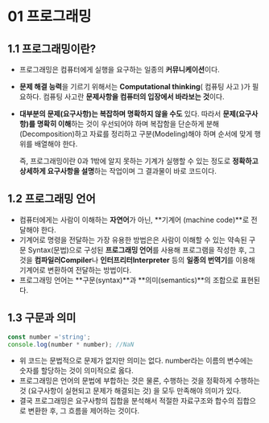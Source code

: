 # 01 프로그래밍

## 1.1 프로그래밍이란?

* 프로그래밍은 컴퓨터에게 실행을 요구하는 일종의 **커뮤니케이션**이다.
* **문제 해결 능력**을 기르기 위해서는 **Computational thinking**( 컴퓨팅 사고 )가 필요하다. 컴퓨팅 사고란 **문제사항을 컴퓨터의 입장에서 바라보는 것**이다.
*   **대부분의 문제(요구사항)는 복잡하며 명확하지 않을 수도** 있다. 따라서 **문제(요구사항)를 명확히 이해**하는 것이 우선되어야 하며 복잡함을 단순하게 분해(Decomposition)하고 자료를 정리하고 구분(Modeling)해야 하며 순서에 맞게 행위를 배열해야 한다.

    즉, 프로그래밍이란 0과 1밖에 알지 못하는 기계가 실행할 수 있는 정도로 **정확하고 상세하게 요구사항을 설명**하는 작업이며 그 결과물이 바로 코드이다.&#x20;

## 1.2 프로그래밍 언어

* 컴퓨터에게는 사람이 이해하는 **자연어**가 아닌, **기계어 (machine code)**로 전달해야 한다.
* 기계어로 명령을 전달하는 가장 유용한 방법은은 사람이 이해할 수 있는 약속된 구문 Syntax(문법)으로 구성된 **프로그래밍 언어**를 사용해 프로그램을 작성한 후, 그것을 **컴파일러Compiler**나 **인터프리터Interpreter** 등의 **일종의 번역기**를 이용해 기계어로 변환하여 전달하는 방법이다.
* 프로그래밍 언어는 **구문(syntax)**과 **의미(semantics)**의 조합으로 표현된다.



## 1.3 구문과 의미

```javascript
const number ='string';
console.log(number * number); //NaN
```

* 위 코드는 문법적으로 문제가 없지만 의미는 없다. number라는 이름의 변수에는 숫자를 할당하는 것이 의미적으로 옳다.
* 프로그래밍은 언어의 문법에 부합하는 것은 물론, 수행하는 것을 정확하게 수행하는 것 (요구사항이 실현되고 문제가 해결되는 것) 을 모두 만족해야 의미가 있다.
* 결국 프로그래밍은 요구사항의 집합을 분석해서 적절한 자료구조와 합수의 집합으로 변환한 후, 그 흐름을 제어하는 것이다.

